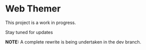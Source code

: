 Web Themer
==============

This project is a work in progress. 

Stay tuned for updates


**NOTE:** A complete rewrite is being undertaken in the dev branch.